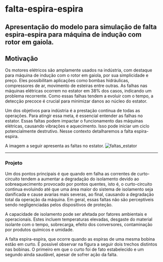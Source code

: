 # falta-espira-espira
Apresentação do modelo para simulação de falta espira-espira para máquina de indução com rotor em gaiola.
---

## Motivação
Os motores elétricos são amplamente usados na indústria, com destaque para máquina de indução com o rotor em gaiola, por sua simplicidade e preço. Eles possibilitam aplicações como bombas hidráulicas, compressores de ar, movimento de esteiras entre outras. As falhas nas máquinas elétricas ocorrem no estator em 38% dos casos, indicando um problema recorrente. Como essas falhas tendem a evoluir com o tempo, a detecção precoce é crucial para minimizar danos ao núcleo do estator.

Um dos objetivos para indústria é a prestação contínua de todas as operações. Para atingir essa meta, é essencial entender as falhas no estator. Essas faltas podem impactar o funcionamento das máquinas elétricas, causando vibrações e aquecimento. Isso pode iniciar um ciclo potencialmente destrutivo. Nesse contexto detalharemos a falta espira-espira.

A imagem a seguir apresenta as faltas no estator.
![faltas_estator](https://www.researchgate.net/publication/312331302/figure/fig1/AS:450649725902848@1484454675275/Stator-winding-faults-of-Induction-Motor.png)

---

### Projeto

Um dos pontos principais é que quando em falha as correntes de curto-circuito tendem a aumentar a degradação do isolamento devido ao sobreaquecimento provocado por pontos quentes, isto é, o curto-circuito continua evoluindo até que uma área maior do sistema de isolamento seja danificada e cause avarias mais severas, ao final, causando a degradação total da operação da máquina. Em geral, essas faltas não são perceptíveis sendo negligenciadas pelos dispositivos de proteção.

A capacidade de isolamento pode ser afetada por fatores ambientais e operacionais. Estes incluem temperaturas elevadas, desgaste do material isolante com o tempo, sobrecarga, efeito dos conversores, contaminação por produtos químicos e umidade.

A falta espira-espira, que ocorre quando as espiras de uma mesma bobina estão em curto. É possível observar na figura a seguir dois trechos distintos nas bobinas. O primeiro em que o curto foi de fato estabelecido e um segundo ainda saudável, apesar de sofrer ação da falta. 
